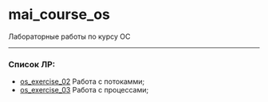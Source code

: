 # mai_course_os

Лабораторные работы по курсу ОС

---
### Список ЛР:
* [os_exercise_02](https://github.com/Reterer/mai_course_os/tree/master/os_exercise_02) Работа с потокамми;
* [os_exercise_03](https://github.com/Reterer/mai_course_os/tree/master/os_exercise_03) Работа с процессами;
